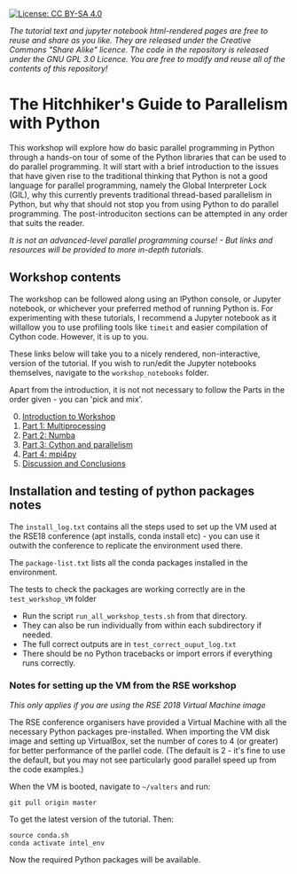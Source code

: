 [![License: CC BY-SA 4.0](https://licensebuttons.net/l/by-sa/4.0/80x15.png)](https://creativecommons.org/licenses/by-sa/4.0/)

_The tutorial text and jupyter notebook html-rendered pages are free to reuse and share as you like. They are released under the Creative Commons "Share Alike" licence. The code in the repository is released under the GNU GPL 3.0 Licence. You are free to modify and reuse all of the contents of this repository!_

# The Hitchhiker's Guide to Parallelism with Python

This workshop will explore how do basic parallel programming in Python through a hands-on tour of some of the Python libraries that can be used to do parallel programming. It will start with a brief introduction to the issues that have given rise to the traditional thinking that Python is not a good language for parallel programming, namely the Global Interpreter Lock (GIL), why this currently prevents traditional thread-based parallelism in Python, but why that should not stop you from using Python to do parallel programming. The post-introduciton sections can be attempted in any order that suits the reader.

_It is not an advanced-level parallel programming course! - But links and resources will be provided to more in-depth tutorials._

## Workshop contents

The workshop can be followed along using an IPython console, or Jupyter notebook, or whichever your preferred method of running Python is. For experimenting with these tutorials, I recommend a Jupyter notebook as it willallow you to use profiling tools like `timeit` and easier compilation of Cython code. However, it is up to you. 

These links below will take you to a nicely rendered, non-interactive, version of the tutorial. If you wish to run/edit the Jupyter notebooks themselves, navigate to the `workshop_notebooks` folder.

Apart from the introduction, it is not not necessary to follow the Parts in the order given - you can 'pick and mix'.

0. [Introduction to Workshop](https://nbviewer.jupyter.org/github/dvalters/RSE18-Python-Parallel-workshop/blob/master/workshop_notebooks/Introduction.ipynb)
1. [Part 1: Multiprocessing](https://nbviewer.jupyter.org/github/dvalters/RSE18-Python-Parallel-workshop/blob/master/workshop_notebooks/Part1_Multiprocessing.ipynb)
2. [Part 2: Numba](https://nbviewer.jupyter.org/github/dvalters/RSE18-Python-Parallel-workshop/blob/master/workshop_notebooks/Part2_Numba.ipynb)
3. [Part 3: Cython and parallelism](https://nbviewer.jupyter.org/github/dvalters/RSE18-Python-Parallel-workshop/blob/master/workshop_notebooks/Part3_CythonOpenMP.ipynb)
4. [Part 4: mpi4py](https://nbviewer.jupyter.org/github/dvalters/RSE18-Python-Parallel-workshop/blob/master/workshop_notebooks/Part4_MPI4py.ipynb)
5. [Discussion and Conclusions](https://nbviewer.jupyter.org/github/dvalters/RSE18-Python-Parallel-workshop/blob/master/workshop_notebooks/Conclusions.ipynb)

## Installation and testing of python packages notes

The `install_log.txt` contains all the steps used to set up the VM used at the RSE18 conference (apt installs, conda install etc) - you can use it outwith the conference to replicate the environment used there.

The `package-list.txt` lists all the conda packages installed in the environment.

The tests to check the packages are working correctly are in the `test_workshop_VM` folder

 - Run the script `run_all_workshop_tests.sh` from that directory.
 - They can also be run individually from within each subdirectory if needed.
 - The full correct outputs are in `test_correct_ouput_log.txt`
 - There should be no Python tracebacks or import errors if everything runs correctly.


### Notes for setting up the VM from the RSE workshop

_This only applies if you are using the RSE 2018 Virtual Machine image_

The RSE conference organisers have provided a Virtual Machine with all the necessary Python packages pre-installed. When importing the VM disk image and setting up VirtualBox, set the number of cores to 4 (or greater) for better performance of the parllel code. (The default is 2 - it's fine to use the default, but you may not see particularly good parallel speed up from the code examples.)

When the VM is booted, navigate to `~/valters` and run:

```
git pull origin master 
```
To get the latest version of the tutorial. Then:

```
source conda.sh
conda activate intel_env
```

Now the required Python packages will be available.
